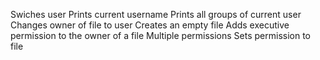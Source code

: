Swiches user
Prints current username
Prints all groups of current user
Changes owner of file to user
Creates an empty file
Adds executive permission to the owner of a file
Multiple permissions
Sets permission to file





